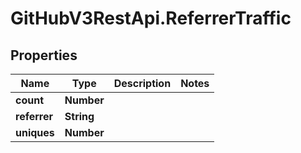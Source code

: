 # GitHubV3RestApi.ReferrerTraffic

## Properties

Name | Type | Description | Notes
------------ | ------------- | ------------- | -------------
**count** | **Number** |  | 
**referrer** | **String** |  | 
**uniques** | **Number** |  | 


